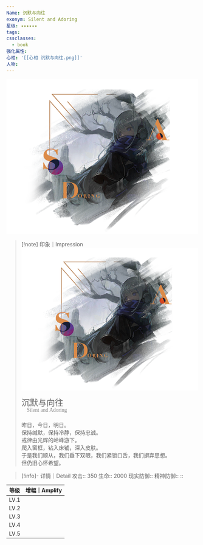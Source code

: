 ```yaml
---
Name: 沉默与向往
exonym: Silent and Adoring
星级: ✦✦✦✦✦✦
tags: 
cssclasses:
  - book
强化属性: 
心相: '[[心相 沉默与向往.png]]'
人物:
---
```

![cover](assets/沉默与向往｜Silent%20and%20Adoring.assets/心相%20沉默与向往.png)

> [!note] 印象｜Impression
> ![心相 沉默与向往|inlL|300](assets/沉默与向往｜Silent%20and%20Adoring.assets/心相%20沉默与向往.png)
> <p style="font-family: '家族宋', sans-serif; font-size: 22px; line-height: 0.75; text-indent: 0;">沉默与向往<br><span style="font-family: serif; font-size: 14px; color: #888888;">　Silent and Adoring</span></p>
> 
> 昨日，今日，明日。  
> 保持缄默，保持冷静，保持忠诚。  
> 戒律由光辉的岭峰游下。  
> 爬入窗框，钻入床铺，深入皮肤。  
> 于是我们顺从，我们垂下双眼，我们紧锁口舌，我们摒弃思想。  
> 但仍旧心怀希望。

> [!info]- 详情｜Detail
> 攻击:: 350
> 生命:: 2000
> 现实防御:: 
> 精神防御:: 
> :: 

|  等级  | 增幅｜Amplify |
| :--: | :--------: |
| LV.1 |            |
| LV.2 |            |
| LV.3 |            |
| LV.4 |            |
| LV.5 |            |
